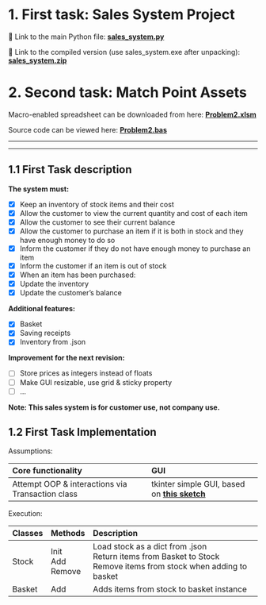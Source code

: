 
# 1. First task: Sales System Project

:hammer: Link to the main Python file: **[sales_system.py](https://github.com/Jakub-Dz/sales-system/blob/master/sales_system.py)**

:calling: Link to the compiled version (use sales_system.exe after unpacking): **[sales_system.zip](https://github.com/Jakub-Dz/sales-system/blob/master/sales_system.zip)**


# 2. Second task: Match Point Assets

Macro-enabled spreadsheet can be downloaded from here: **[Problem2.xlsm](https://github.com/Jakub-Dz/sales-system/blob/master/Problem2.xlsm)**

Source code can be viewed here: **[Problem2.bas](https://github.com/Jakub-Dz/sales-system/blob/master/Problem2.bas)**
___
***

## 1.1 First Task description
**The system must:**
- [x] Keep an inventory of stock items and their cost
- [x] Allow the customer to view the current quantity and cost of each item 
- [x] Allow the customer to see their current balance
- [x] Allow the customer to purchase an item if it is both in stock and they have enough money to do so
- [x] Inform the customer if they do not have enough money to purchase an item
- [x] Inform the customer if an item is out of stock
- [x] When an item has been purchased:
- [x] Update the inventory
- [x] Update the customer’s balance

**Additional features:**
- [x] Basket
- [x] Saving receipts
- [x] Inventory from .json

**Improvement for the next revision:**
- [ ] Store prices as integers instead of floats
- [ ] Make GUI resizable, use grid & sticky property
- [ ] ...

**Note: This sales system is for customer use, not company use.**

## 1.2 First Task Implementation

Assumptions:

| Core functionality | GUI |
| :--- |:---|
| Attempt OOP & interactions via Transaction class | tkinter simple GUI, based on **[this sketch](https://wireframepro.mockflow.com/view/Mb007c13b48670f65df9aca01fa0e4e411575378753417)** |

Execution:

| Classes | Methods | Description |
| :--- |:---|:---|
| Stock | Init <br> Add <br> Remove | Load stock as a dict from .json <br> Return items from Basket to Stock <br> Remove items from stock when adding to basket |
| Basket | Add | Adds items from stock to basket instance |
